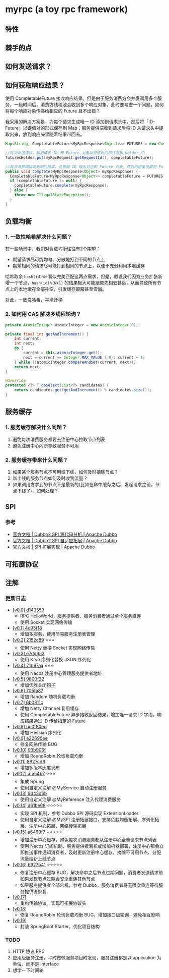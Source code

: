 # myrpc (a toy rpc framework)

## 特性

## 棘手的点


## 如何发送请求？


## 如何获取响应结果？
使用 CompletableFuture 接收响应结果。但是由于服务消费方会并发调用多个服务，一段时间后，消费方线程池会收到多个响应对象。此时要考虑一个问题，如何将每个响应对象传递给相应的 Future 且不出错？

我采用的解决方案是，为每个请求生成唯一 ID 添加到请求头中，然后将「ID-Future」以键值对的形式保存到 Map；服务提供端收到请求后将 ID 从请求头中提取出来，放到响应头里随着结果带回去。

```java
Map<String, CompletableFuture<MyRpcResponse<Object>>> FUTURES = new ConcurrentHashMap<>();
```

```java
//每次发送请求，都把请求 ID 和 Future 对象以键值对的形式存到 Holder 中
futuresHolder.put(myRpcRequest.getRequestId(), completableFuture);
```

```java
//每次消费端接收到响应结果，会根据 ID 取出对应的 Future 对象，然后将结果设置到 Future 中
public void complete(MyRpcResponse<Object> myRpcResponse) {
  CompletableFuture<MyRpcResponse<Object>> completableFuture = FUTURES.remove(myRpcResponse.getRequestId());
  if (completableFuture != null) {
    completableFuture.complete(myRpcResponse);
  } else {
    throw new IllegalStateException();
  }
}
```



## 负载均衡
### 1. 一致性哈希解决什么问题？
在一些场景中，我们对负载均衡往往有2个期望：
- 期望请求尽可能均匀、分散地打到不同的节点上
- 期望相同的请求尽可能打到相同的节点上，以便于充分利用本地缓存

哈希取余 `hash(id)%N` 看似完美匹配这两点需求，但是，假设我们因为业务扩张新增一个节点，`hash(id)%(N+1)` 的结果极大可能跟原先相去甚远，从而导致所有节点上的本地缓存全部扑空，引发缓存颠簸甚至雪崩。

对此，一致性哈希，平滑迁移

### 2. 如何用 CAS 解决多线程轮询？
```java
private AtomicInteger atomicInteger = new AtomicInteger(0);

private final int getAndIncrement() {
    int current;
    int next;
    do {
        current = this.atomicInteger.get();
        next = current == Integer.MAX_VALUE ? 0 : current + 1;
    } while (!atomicInteger.compareAndSet(current, next));
    return next;
}

@Override
protected <T> T doSelect(List<T> candidates) {
    return candidates.get(getAndIncrement() % candidates.size());
}
```



## 服务缓存
### 1. 服务缓存解决什么问题？
1. 避免每次消费服务都要去注册中心拉取节点列表
2. 避免注册中心闪断导致服务不可用

### 2. 服务缓存带来什么问题？
1. 如果某个服务节点不可用或下线，如何及时摘除节点？
2. 新上线的服务节点如何及时收到流量？
3. 如果调用方拿到的节点不是最新的(比如在命中缓存之后、发起请求之前，节点下线了)，如何处理？


## SPI
### 参考
- [官方文档 | Dubbo2 SPI 源代码分析 | Apache Dubbo](https://cn.dubbo.apache.org/zh-cn/docsv2.7/dev/source/dubbo-spi/)
- [官方文档 | Dubbo2 SPI 自适应拓展 | Apache Dubbo](https://cn.dubbo.apache.org/zh-cn/docsv2.7/dev/source/adaptive-extension/)
- [官方文档 | SPI 扩展实现 | Apache Dubbo](https://cn.dubbo.apache.org/zh-cn/docsv2.7/dev/impls/)




## 可拓展协议



## 注解




### 更新日志

- [[v0.0] d143559](https://github.com/tiiaan/myrpc/commit/d1435593ed8186ffd2e01a7617cd83b0e37557c8)
  - RPC HelloWorld，服务提供者、服务消费者通过单个服务直连
  - 使用 Socket 实现网络传输
- [[v0.1] 4c93f18](https://github.com/tiiaan/myrpc/commit/4c93f18c8d066a43669c810199c46ad27e0a0928)
  - 增加多服务，使用简易服务注册表管理
- [[v0.2] 2152c89](https://github.com/tiiaan/myrpc/commit/2152c89e38113ff7eaf96b77cfb84970b9b258e8) ⭐️⭐️⭐️
  - 使用 Netty 替换 Socket 实现网络传输
- [[v0.3] e7dd653](https://github.com/tiiaan/myrpc/commit/e7dd653d24fa17c8c2c1a1e97af06230295cf59e)
  - 使用 Kryo 序列化替换 JSON 序列化
- [[v0.4] 71b97aa](https://github.com/tiiaan/myrpc/commit/71b97aa4622c7007b09b0008766556068cc6be35) ⭐️⭐️⭐️
  - 使用 Nacos 注册中心管理服务提供者地址
- [[v0.5] 9800f22](https://github.com/tiiaan/myrpc/commit/9800f22654c8e85bac0d4b54629ae2f7460403a6)
  - 增加优雅关闭钩子
- [[v0.6] 705fa87](https://github.com/tiiaan/myrpc/commit/705fa87d315f96b26804b5db43a002a75ff3ce2e)
  - 增加 Random 随机负载均衡
- [[v0.7] 6b0811c](https://github.com/tiiaan/myrpc/commit/6b0811ce870077fa2e02d5d8a8073d52e12e5d84)
  - 增加 Netty Channel 复用缓存
  - 使用 CompletableFuture 异步接收返回结果，增加唯一请求 ID 字段，响应结果通过 ID 传给指定的 Future
- [[v0.8] bc0f80ed](https://github.com/tiiaan/myrpc/commit/bc0f80ed95701be7e60b4fdfb186e0f8c3c36f4d)
  - 增加 Hessian 序列化
- [[v0.9] e22690ee](https://github.com/tiiaan/myrpc/commit/e22690ee414c4d76ae238a1b61db021ef6922361)
  - 修复网络传输 BUG
- [[v0.10] 93b906f](https://github.com/tiiaan/myrpc/commit/93b906fe485cab4d63afc616d3b9fcbdf7b27334)
  - 增加 RoundRobin 轮询负载均衡
- [[v0.11] 8927cd6](https://github.com/tiiaan/myrpc/commit/8927cd63f69a1ca8f91562209c3f36d03888996c)
  - 增加多版本灰度发布
- [[v0.12] afa54b7](https://github.com/tiiaan/myrpc/commit/afa54b7daea7a154dd5dec71a81c993e950f478c) ⭐️⭐️⭐️
  - 集成 Spring
  - 使用自定义注解 @MyService 自动注册服务
- [[v0.13] 9d43d6b](https://github.com/tiiaan/myrpc/commit/9d43d6b139ac9ccb43dff32c5db4faa48928b82f)
  - 使用自定义注解 @MyReference 注入代理消费服务
- [[v0.14] a61be68](https://github.com/tiiaan/myrpc/commit/a61be6878290d0c4bbe3b00aad7f422882f96d7b) ⭐️⭐️⭐️⭐️⭐️
  - 实现 SPI 机制，参考 Dubbo SPI 源码实现 ExtensionLoader
  - 使用自定义注解 @MySPI 注册拓展接口，支持负载均衡拓展、序列化拓展、注册中心拓展、网络传输拓展
- [[v0.15] a6499f7](https://github.com/tiiaan/myrpc/commit/a6499f711c2e3f7bf8220fae5b152c632fa283b4) ⭐️⭐️⭐️⭐️⭐️
  - 增加注册中心缓存，避免每次消费服务都从注册中心全量请求节点列表
  - 使用 Nacos 订阅机制，服务提供者宕机或增加机器部署，注册中心都会立即推送事件通知消费者，及时更新注册中心缓存，摘除不可用节点、分配流量给新上线节点
- [[v0.16] b927b41](https://github.com/tiiaan/myrpc/commit/b927b41e8d28533fd3842db90c3deb70400a2684) ⭐️⭐️⭐️⭐️⭐️
  - 修复注册中心缓存 BUG，解决命中之后节点过期问题，消费者发送请求前如果发现节点过期会安全重连其他节点
  - 如果服务提供者全部宕机，参考 Dubbo，服务消费者将无限次重连等待服务提供者恢复
- [[v0.17]]()
  - 重构传输协议，实现可拓展协议头
- [[v0.18]]()
  - 修复 RoundRobin 轮询负载均衡 BUG，增加接口级轮询，避免相互影响
- [[v0.19]]()
  - 封装 SpringBoot Starter，优化项目结构




### TODO
1. HTTP 协议 RPC
2. 应用级服务注册，平时做微服务项目时发现，服务注册都是以 application 为单位，而不是 interface
3. 想学一下时间轮






